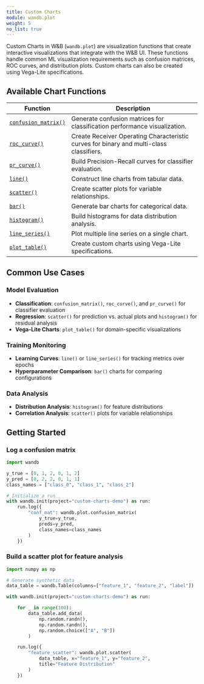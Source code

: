 ```yaml
---
title: Custom Charts
module: wandb.plot
weight: 5
no_list: true
---
```


Custom Charts in W&B (`wandb.plot`) are visualization functions that create interactive visualizations that integrate with the W&B UI. These functions handle common ML visualization requirements such as confusion matrices, ROC curves, and distribution plots. Custom charts can also be created using Vega-Lite specifications.

## Available Chart Functions

| Function | Description |
|----------|-------------|
| [`confusion_matrix()`](./confusion_matrix/) | Generate confusion matrices for classification performance visualization. |
| [`roc_curve()`](./roc_curve/) | Create Receiver Operating Characteristic curves for binary and multi-class classifiers. |
| [`pr_curve()`](./pr_curve/) | Build Precision-Recall curves for classifier evaluation. |
| [`line()`](./line/) | Construct line charts from tabular data. |
| [`scatter()`](./scatter/) | Create scatter plots for variable relationships. |
| [`bar()`](./bar/) | Generate bar charts for categorical data. |
| [`histogram()`](./Histogram/) | Build histograms for data distribution analysis. |
| [`line_series()`](./line_series/) | Plot multiple line series on a single chart. |
| [`plot_table()`](./plot_table/) | Create custom charts using Vega-Lite specifications. |

## Common Use Cases

### Model Evaluation
- **Classification**: `confusion_matrix()`, `roc_curve()`, and `pr_curve()` for classifier evaluation
- **Regression**: `scatter()` for prediction vs. actual plots and `histogram()` for residual analysis
- **Vega-Lite Charts**: `plot_table()` for domain-specific visualizations

### Training Monitoring
- **Learning Curves**: `line()` or `line_series()` for tracking metrics over epochs
- **Hyperparameter Comparison**: `bar()` charts for comparing configurations

### Data Analysis
- **Distribution Analysis**: `histogram()` for feature distributions
- **Correlation Analysis**: `scatter()` plots for variable relationships

## Getting Started

### Log a confusion matrix

```python
import wandb

y_true = [0, 1, 2, 0, 1, 2]
y_pred = [0, 2, 2, 0, 1, 1]
class_names = ["class_0", "class_1", "class_2"]

# Initialize a run
with wandb.init(project="custom-charts-demo") as run:
    run.log({
        "conf_mat": wandb.plot.confusion_matrix(
            y_true=y_true, 
            preds=y_pred,
            class_names=class_names
        )
    })
```


### Build a scatter plot for feature analysis
```python
import numpy as np

# Generate synthetic data
data_table = wandb.Table(columns=["feature_1", "feature_2", "label"])

with wandb.init(project="custom-charts-demo") as run:

    for _ in range(100):
        data_table.add_data(
            np.random.randn(), 
            np.random.randn(), 
            np.random.choice(["A", "B"])
        )

    run.log({
        "feature_scatter": wandb.plot.scatter(
            data_table, x="feature_1", y="feature_2",
            title="Feature Distribution"
        )
    })

```
